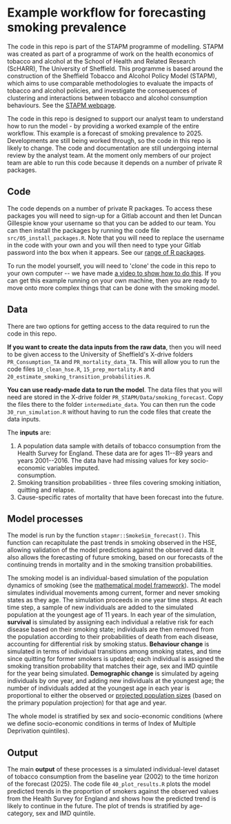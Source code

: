 # Example workflow for forecasting smoking prevalence
The code in this repo is part of the STAPM programme of modelling. STAPM was created as part of a programme of work on the health economics of tobacco and alcohol at the School of Health and Related Research (ScHARR), The University of Sheffield. This programme is based around the construction of the Sheffield Tobacco and Alcohol Policy
Model (STAPM), which aims to use comparable methodologies to evaluate the impacts of tobacco and alcohol policies, and investigate the consequences of clustering and interactions between tobacco and alcohol consumption behaviours. See the [STAPM webpage](https://stapm.gitlab.io/).   

The code in this repo is designed to support our analyst team to understand how to run the model - by providing a worked example of the entire workflow. This example is a forecast of smoking prevalence to 2025. Developments are still being worked through, so the code in this repo is likely to change. The code and documentation are still undergoing internal review by the analyst team. At the moment only members of our project team are able to run this code because it depends on a number of private R packages.    

## Code
The code depends on a number of private R packages. To access these packages you will need to sign-up for a Gitlab account and then let Duncan Gillespie know your username so that you can be added to our team. You can then install the packages by running the code file `src/05_install_packages.R`. Note that you will need to replace the username in the code with your own and you will then need to type your Gitlab password into the box when it appears. See our [range of R packages](https://stapm.gitlab.io/software.html).       

To run the model yourself, you will need to 'clone' the code in this repo to your own computer -- we have made [a video to show how to do this](https://digitalmedia.sheffield.ac.uk/media/1_ji3vrs1s). If you can get this example running on your own machine, then you are ready to move onto more complex things that can be done with the smoking model.      

## Data
There are two options for getting access to the data required to run the code in this repo.  

**If you want to create the data inputs from the raw data**, then you will need to be given access to the University of Sheffield's X-drive folders `PR_Consumption_TA` and `PR_mortality_data_TA`. This will allow you to run the code files `10_clean_hse.R`, `15_prep_mortality.R` and `20_estimate_smoking_transition_probabilities.R`.    

**You can use ready-made data to run the model**. The data files that you will need are stored in the X-drive folder `PR_STAPM/Data/smoking_forecast`. Copy the files there to the folder `intermediate_data`. You can then run the code `30_run_simulation.R` without having to run the code files that create the data inputs.  

The **inputs** are:   

1.  A population data sample with details of tobacco consumption from the Health Survey for England. These data are for ages 11--89 years and years 2001--2016. The data have had missing values for key socio-economic variables imputed.   
    consumption.  
2.  Smoking transition probabilities - three files covering smoking initiation, quitting and relapse.   
3.  Cause-specific rates of mortality that have been forecast into the future.  

## Model processes
The model is run by the function `stapmr::SmokeSim_forecast()`. This function can recapitulate the past trends in smoking observed in the HSE, allowing validation of the model predictions against the observed data. It also allows the forecasting of future smoking, based on our forecasts of the continuing trends in mortality and in the smoking transition probabilities.    

The smoking model is an individual-based simulation of the population dynamics of smoking (see the [mathematical model framework](https://stapm.gitlab.io/stapmr/articles/smoking_model_maths.html)). The model simulates individual movements among current, former and never smoking states as they age. The simulation proceeds in one year time steps. At each time step, a sample of new individuals are added to the simulated population at the youngest age of 11 years. In each year of the simulation, **survival** is simulated by assigning each individual a relative risk for each disease based on their smoking state; individuals are then removed from the population according to their probabilities of death from each disease, accounting for differential risk by smoking status. **Behaviour change** is simulated in terms of individual transitions among smoking states, and time since quitting for former smokers is updated; each individual is assigned the smoking transition probability that matches their age, sex and IMD quintile for the year being simulated. **Demographic change** is simulated by ageing individuals by one year, and adding new individuals at the youngest age; the number of individuals added at the youngest age in each year is proportional to either the observed or [projected population sizes](https://www.ons.gov.uk/peoplepopulationandcommunity/populationandmigration/populationprojections) (based on the primary population projection) for that age and year.    

The whole model is stratified by sex and socio-economic conditions (where we define socio-economic conditions in terms of Index of Multiple Deprivation quintiles).     

## Output
The main **output** of these processes is a simulated individual-level dataset of tobacco consumption from the baseline year (2002) to the time horizon of the forecast (2025). The code file `40_plot_results.R` plots the model predicted trends in the proportion of smokers against the observed values from the Health Survey for England and shows how the predicted trend is likely to continue in the future. The plot of trends is stratified by age-category, sex and IMD quintile.   

